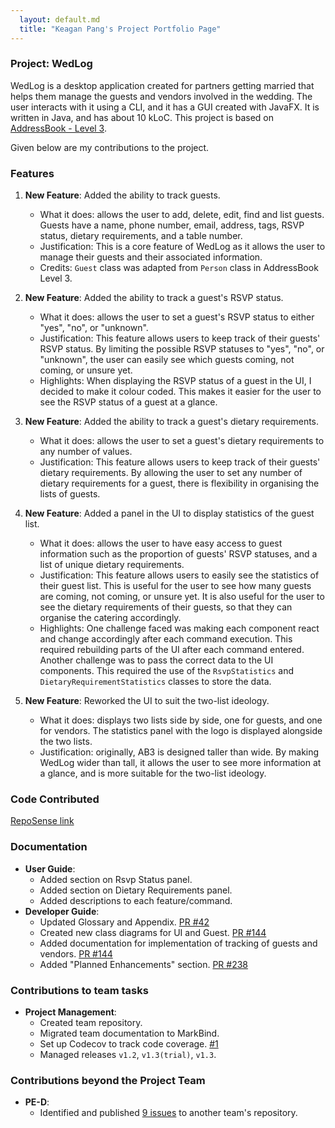 ```yaml
---
  layout: default.md
  title: "Keagan Pang's Project Portfolio Page"
---
```


### Project: WedLog
WedLog is a desktop application created for partners getting married that helps them manage the guests and vendors involved in the wedding. The user interacts with it using a CLI, and it has a GUI created with JavaFX. It is written in Java, and has about 10 kLoC. This project is based on [AddressBook - Level 3](https://se-education.org/addressbook-level3/).

Given below are my contributions to the project.

### Features
1. **New Feature**: Added the ability to track guests.
   * What it does: allows the user to add, delete, edit, find and list guests. Guests have a name, phone number, email, address, tags, RSVP status, dietary requirements, and a table number.
   * Justification: This is a core feature of WedLog as it allows the user to manage their guests and their associated information.
   * Credits: `Guest` class was adapted from `Person` class in AddressBook Level 3.

2. **New Feature**: Added the ability to track a guest's RSVP status.
   * What it does: allows the user to set a guest's RSVP status to either "yes", "no", or "unknown".
   * Justification: This feature allows users to keep track of their guests' RSVP status. By limiting the possible RSVP statuses to "yes", "no", or "unknown", the user can easily see which guests coming, not coming, or unsure yet.
   * Highlights: When displaying the RSVP status of a guest in the UI, I decided to make it colour coded. This makes it easier for the user to see the RSVP status of a guest at a glance.

3. **New Feature**: Added the ability to track a guest's dietary requirements.
   * What it does: allows the user to set a guest's dietary requirements to any number of values.
   * Justification: This feature allows users to keep track of their guests' dietary requirements. By allowing the user to set any number of dietary requirements for a guest, there is flexibility in organising the lists of guests.

4. **New Feature**: Added a panel in the UI to display statistics of the guest list.
   * What it does: allows the user to have easy access to guest information such as the proportion of guests' RSVP statuses, and a list of unique dietary requirements.
   * Justification: This feature allows users to easily see the statistics of their guest list. This is useful for the user to see how many guests are coming, not coming, or unsure yet. It is also useful for the user to see the dietary requirements of their guests, so that they can organise the catering accordingly.
   * Highlights: One challenge faced was making each component react and change accordingly after each command execution. This required rebuilding parts of the UI after each command entered. Another challenge was to pass the correct data to the UI components. This required the use of the `RsvpStatistics` and `DietaryRequirementStatistics` classes to store the data.

5. **New Feature**: Reworked the UI to suit the two-list ideology.
   * What it does: displays two lists side by side, one for guests, and one for vendors. The statistics panel with the logo is displayed alongside the two lists.
   * Justification: originally, AB3 is designed taller than wide. By making WedLog wider than tall, it allows the user to see more information at a glance, and is more suitable for the two-list ideology.


### Code Contributed
[RepoSense link](https://nus-cs2103-ay2324s1.github.io/tp-dashboard/?search=keaganpzh&breakdown=false&sort=groupTitle%20dsc&sortWithin=title&since=2023-09-22&timeframe=commit&mergegroup=&groupSelect=groupByRepos)

### Documentation
* **User Guide**:
    * Added section on Rsvp Status panel.
    * Added section on Dietary Requirements panel.
    * Added descriptions to each feature/command.
* **Developer Guide**:
    * Updated Glossary and Appendix. [PR #42](https://github.com/AY2324S1-CS2103T-F11-2/tp/pull/42)
    * Created new class diagrams for UI and Guest. [PR #144](https://github.com/AY2324S1-CS2103T-F11-2/tp/pull/144)
    * Added documentation for implementation of tracking of guests and vendors. [PR #144](https://github.com/AY2324S1-CS2103T-F11-2/tp/pull/144)
    * Added "Planned Enhancements" section. [PR #238](https://github.com/AY2324S1-CS2103T-F11-2/tp/pull/238)

### Contributions to team tasks
* **Project Management**:
    * Created team repository.
    * Migrated team documentation to MarkBind.
    * Set up Codecov to track code coverage. [\#1](https://github.com/AY2324S1-CS2103T-F11-2/tp/pull/1)
    * Managed releases `v1.2`, `v1.3(trial)`, `v1.3`.

### Contributions beyond the Project Team
* **PE-D**:
    * Identified and published [9 issues](https://github.com/keaganpzh/ped) to another team's repository.
  
